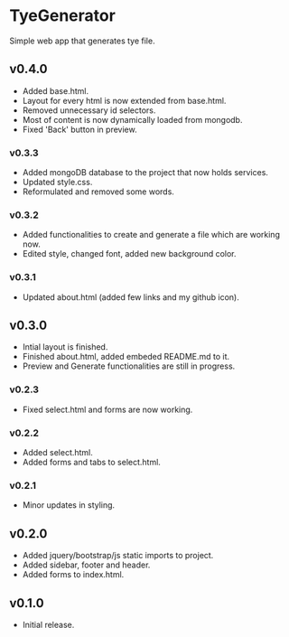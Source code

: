 # TyeGenerator
 Simple web app that generates tye file.  
 
## v0.4.0
   * Added base.html.    
   * Layout for every html is now extended from base.html.  
   * Removed unnecessary id selectors.  
   * Most of content is now dynamically loaded from mongodb.  
   * Fixed 'Back' button in preview.

### v0.3.3
   * Added mongoDB database to the project that now holds services.  
   * Updated style.css.  
   * Reformulated and removed some words.  
   
### v0.3.2
   * Added functionalities to create and generate a file which are working now.  
   * Edited style, changed font, added new background color.  

### v0.3.1
   * Updated about.html (added few links and my github icon).  

## v0.3.0
   * Intial layout is finished. 
   * Finished about.html, added embeded README.md to it.  
   * Preview and Generate functionalities are still in progress.  

### v0.2.3
   * Fixed select.html and forms are now working.  

### v0.2.2
   * Added select.html.  
   * Added forms and tabs to select.html.   

### v0.2.1
   * Minor updates in styling.  

## v0.2.0
   * Added jquery/bootstrap/js static imports to project.  
   * Added sidebar, footer and header.  
   * Added forms to index.html.  

## v0.1.0
   * Initial release.  

